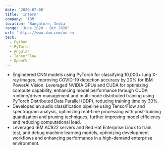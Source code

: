 ```yaml
---
date: '2020-07-08'
title: 'Intern'
company: 'IBM'
location: 'Bangalore, India'
range: 'June 2020 - Oct 2020'
url: 'https://www.ibm.com/us-en'
tech:
  - Python
  - PyTorch
  - Angular
  - TensorFlow
  - OpenCV
---
```


- Engineered CNN models using PyTorch for classifying 10,000+ lung X-ray images, improving COVID-19 detection accuracy by 20% for IBM PowerAI Vision. Leveraged NVIDIA GPUs and CUDA for optimizing compute capability, enhancing model performance through CUDA runtime/driver management and multi-node distributed training using PyTorch Distributed Data Parallel (DDP), reducing training time by 30%.
- Developed an audio classification pipeline using TensorFlow and spectrogram analysis, optimizing real-time processing with post-training quantization and pruning techniques, further improving model efficiency and reducing computational load.
- Leveraged IBM AC922 servers and Red Hat Enterprise Linux to train, test, and debug machine learning models, optimizing development workflows and enhancing performance in a high-demand enterprise environment.